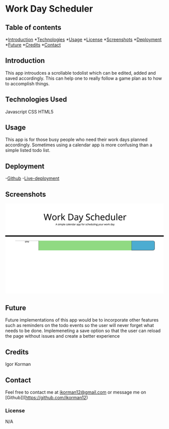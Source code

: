 # Work Day Scheduler

## Table of contents
*[Introduction](#introduction)
*[Technologies](#technologies-used)
*[Usage](#usage)
*[License](#License)
*[Screenshots](#Screenshots)
*[Deployment](#Deployment)
*[Future](#Future)
*[Credits](#Credits)
*[Contact](#contact)

## Introduction
This app introudces a scrollable todolist which can be edited, added and saved accordingly. This can help one to really follow a game plan as to how to accomplish things.

## Technologies Used
Javascript
CSS
HTML5

## Usage
This app is for those busy people who need their work days planned accordingly. Sometimes using a calendar app is more confusing than  a simple listed todo list.


## Deployment
-[Github](https://github.com/ikorman12/work-day-scheduler)
-[Live-deployment](https://ikorman12.github.io/work-day-scheduler/)

## Screenshots
![Landing-Page](./assets/images/Screen%20Shot%202022-11-05%20at%204.11.03%20PM.png)

## Future
Future implementations of this app would be to incorporate other features such as reminders on the todo events so the user will never forget what needs to be done. Implemeneting a save option so that the user can reload the page without issues and create a better experience

## Credits
Igor Korman

## Contact
Feel free to contact me at [ikorman12@gmail.com](ikorman12@gmail.com) or message me on [Github]](https://github.com/ikorman12)

### License
N/A